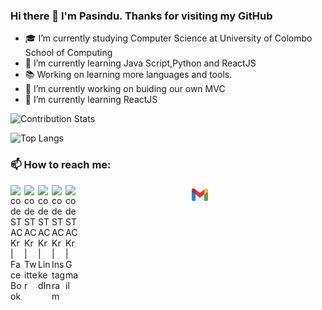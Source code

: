 ### Hi there 👋 I'm Pasindu. Thanks for visiting my GitHub

- 🎓 I’m currently studying Computer Science at University of Colombo School of Computing
- 🌱 I’m currently learning Java Script,Python and ReactJS
- 📚 Working on learning more languages and tools.
- 🔭 I’m currently working on buiding our own MVC
- 🌱 I’m currently learning ReactJS

![Contribution Stats](https://github-contribution-stats.vercel.app/api/?username=PasinduChanusha&layout=compact&theme=radical)

![Top Langs](https://github-readme-stats.vercel.app/api/top-langs/?username=PasinduChanusha&layout=compact&theme=radical)
<!-- [![Top Langs](https://github-readme-stats.vercel.app/api/top-langs/?username=PasinduChanusha&layout=compact)](https://github.com/PasinduChanusha/github-readme-stats) -->

### 📫 How to reach me:

[<img align="left" alt="codeSTACKr | FaceBook" width="22px" src="https://cdn.jsdelivr.net/npm/simple-icons@v3/icons/facebook.svg" />][facebook]
[<img align="left" alt="codeSTACKr | Twitter" width="22px" src="https://cdn.jsdelivr.net/npm/simple-icons@v3/icons/twitter.svg" />][twitter]
[<img align="left" alt="codeSTACKr | LinkedIn" width="22px" src="https://cdn.jsdelivr.net/npm/simple-icons@v3/icons/linkedin.svg" />][linkedin]
[<img align="left" alt="codeSTACKr | Instagram" width="22px" src="https://cdn.jsdelivr.net/npm/simple-icons@v3/icons/instagram.svg" />][instagram]
[<img align="left" alt="codeSTACKr | Gmail" width="22px" src="https://cdn.jsdelivr.net/npm/simple-icons@v3/icons/gmail.svg" />][Gmail]

[facebook]: https://www.facebook.com/pasindu.chanusha
[twitter]: https://twitter.com/PasinduChanusha
[linkedin]: https://www.linkedin.com/in/pasindu-chanusha-a70957189/
[instagram]: https://www.instagram.com/pasinduchanusha/
[gmail]: pasinduchanusha@gmail.com

<p align="center">
<a href="mailto:pasinduchanusha@gmail.com"><img height="30" src="https://github.com/PasinduChanusha/PasinduChanusha/blob/main/Images/icons8-gmail-48.png"></a>&nbsp;&nbsp;
</p>

<!-- ![Pasindus' github stats](https://github-readme-stats.vercel.app/api?username=PasinduChanusha&show_icons=true&theme=dracula)<br/> -->
<!-- <img align="left" alt="GIF" height="300px" src="https://github.com/PasinduChanusha/PasinduChanusha/blob/master/assets/giphy.gif">-->
